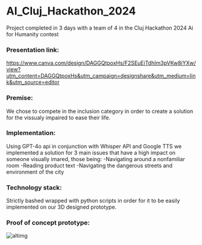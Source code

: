 # AI_Cluj_Hackathon_2024

Project completed in 3 days with a team of 4 in the Cluj Hackathon 2024 Ai for Humanity contest

### Presentation link:
https://www.canva.com/design/DAGGQtpoxHs/F2SEuEiTdhIm3pVKw8iYXw/view?utm_content=DAGGQtpoxHs&utm_campaign=designshare&utm_medium=link&utm_source=editor

### Premise:

We chose to compete in the inclusion category in order to create a solution for the vissualy impaired to ease their life.

### Implementation:

Using GPT-4o api in conjunction with Whisper API and Google TTS we implemented a solution for 3 main issues that have a high impact on someone visually imared, those being:
-Navigating around a nonfamiliar room
-Reading product text
-Navigating the dangerous streets and environment of the city

### Technology stack:

Strictly bashed wrapped with python scripts in order for it to be easily implemented on our 3D designed prototype.

### Proof of concept prototype:

![altimg](https://i.postimg.cc/4Nd6SmRw/demo.png)
